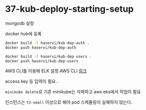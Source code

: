 # 37-kub-deploy-starting-setup

mongodb 설정

docker hub에 등록

``` bash
docker build -t haservi/kub-dep-auth .
docker push haservi/kub-dep-auth

docker build -t haservi/kub-dep-users .
docker push haservi/kub-dep-users
```

AWS CLI를 이용해 ELK 설정 AWS CLI [링크](https://aws.amazon.com/ko/cli/)

access key 등 입력이 필요..

`minikube delete`로 기존 minikube는 삭제하고 aws eks에서 작업이 필요

인스턴스는 `t3-small` 이상으로 해야 pod 스케쥴링이 실패하지 않는다.
